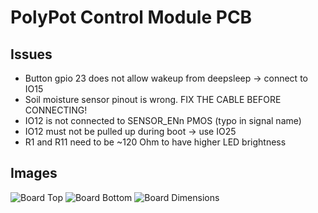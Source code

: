 # PolyPot Control Module PCB

## Issues

- Button gpio 23 does not allow wakeup from deepsleep -> connect to IO15
- Soil moisture sensor pinout is wrong. FIX THE CABLE BEFORE CONNECTING!
- IO12 is not connected to SENSOR_ENn PMOS (typo in signal name)
- IO12 must not be pulled up during boot -> use IO25
- R1 and R11 need to be ~120 Ohm to have higher LED brightness

## Images
![Board Top](https://raw.githubusercontent.com/nuft/PolyPot/master/module/pcb/img/top.jpg)
![Board Bottom](https://raw.githubusercontent.com/nuft/PolyPot/master/module/pcb/img/bottom.jpg)
![Board Dimensions](https://raw.githubusercontent.com/nuft/PolyPot/master/module/pcb/img/PolyPot_PCB_dimensions.png)
